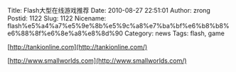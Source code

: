Title: Flash大型在线游戏推荐
Date: 2010-08-27 22:51:01
Author: zrong
Postid: 1122
Slug: 1122
Nicename: flash%e5%a4%a7%e5%9e%8b%e5%9c%a8%e7%ba%bf%e6%b8%b8%e6%88%8f%e6%8e%a8%e8%8d%90
Category: news
Tags: flash, game

[http://tankionline.com](http://tankionline.com/)

[http://www.smallworlds.com](http://www.smallworlds.com/)

